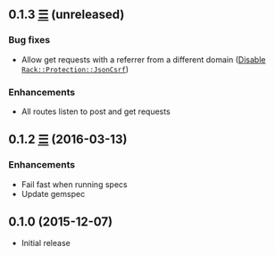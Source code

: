 ## 0.1.3 [☰](https://github.com/Deradon/that_language-service/compare/v0.1.2...master) (unreleased)

### Bug fixes

* Allow get requests with a referrer from a different domain ([Disable `Rack::Protection::JsonCsrf`](https://github.com/Deradon/that_language-service/pull/2))

### Enhancements

* All routes listen to post and get requests

## 0.1.2 [☰](https://github.com/Deradon/that_language-service/compare/v0.1.0...v0.1.2) (2016-03-13)

### Enhancements

* Fail fast when running specs
* Update gemspec

## 0.1.0 (2015-12-07)

* Initial release
